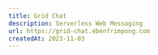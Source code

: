 ```yaml
---
title: Grid Chat
description: Serverless Web Messaging
url: https://grid-chat.ebenfrimpong.com
createdAt: 2023-11-03
---
```

